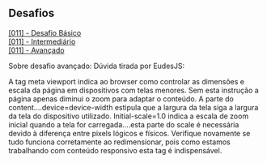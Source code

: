 
## Desafios

[[011] - Desafio Básico ](https://github.com/Wanhenri/collab_curso_2018_19/commit/ebd65282647af10e9a2e16508da3facbad93ac41#diff-0735fc494f6e2eeaaa9914d1eacb71d2)
<br>
[[011] - Intermediário](https://github.com/Wanhenri/collab_curso_2018_19/commit/f74977cd5bfcc664773d3c679e005e262f9802da#diff-0d140c0b4a0ae322b59b45c76ea618b5)
<br>
[[011] - Avançado](https://github.com/Wanhenri/collab_curso_2018_19/commit/a9d231e1739360d55f7f850d2ea5e908831e8ba3#diff-218c58900ee59e301670437cd53b650e)
<br>

Sobre desafio avançado:
Dúvida tirada por EudesJS:

A tag meta viewport indica ao browser como controlar as dimensões e escala da página em dispositivos com telas menores. Sem esta instrução a página apenas diminui o zoom para adaptar o conteúdo. A parte do content....device=device-width estipula que a largura da tela siga a largura da tela do dispositivo utilizado. Initial-scale=1.0 indica a escala de zoom inicial quando a tela for carregada....esta parte do scale é necessária devido à diferença entre pixels lógicos e físicos.
Verifique novamente se tudo funciona corretamente ao redimensionar, pois como estamos trabalhando com conteúdo responsivo esta tag é indispensável.
